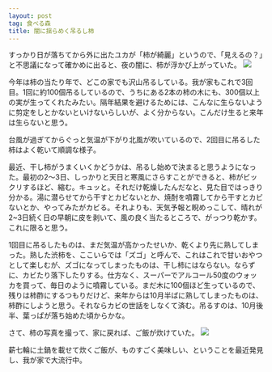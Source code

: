 ```yaml
---
layout: post
tag: 食べる森
title: 闇に揺らめく吊るし柿
---
```

すっかり日が落ちてから外に出たユカが「柿が綺麗」というので、「見えるの？」と不思議になって確かめに出ると、夜の闇に、柿が浮かび上がっていた。
![](https://c1.staticflickr.com/5/4471/38053776682_e71306d31d.jpg)

今年は柿の当たり年で、どこの家でも沢山吊るしている。我が家もこれで3回目。1回に約100個吊るしているので、うちにある2本の柿の木にも、300個以上の実が生ってくれたみたい。隔年結果を避けるためには、こんなに生らないように剪定をしとかないといけないらしいが、よく分からない。こんだけ生ると来年は生らないと思う。

台風が過ぎてからぐっと気温が下がり北風が吹いているので、2回目に吊るした柿はよく乾いて順調な様子。

最近、干し柿がうまくいくかどうかは、吊るし始めで決まると思うようになった。最初の2～3日、しっかりと天日と寒風にさらすことができると、柿がビックリするほど、縮む。キュッと。それだけ乾燥したんだなと、見た目ではっきり分かる。湯に潜らせてから干すとカビないとか、焼酎を噴霧してから干すとカビないとか、やってみたがカビる。それよりも、天気予報と睨めっこして、晴れが2~3日続く日の早朝に皮を剥いて、風の良く当たるところで、がっつり乾かす。これに限ると思う。

1回目に吊るしたものは、まだ気温が高かったせいか、乾くより先に熟してしまった。熟した渋柿を、ここいらでは「ズゴ」と呼んで、これはこれで甘いおやつとして楽しむが、ズゴになってしまったものは、干し柿にはならない。ならずに、カビたり落下したりする。仕方なく、スーパーでアルコール50度のウォッカを買って、毎日のように噴霧している。まだ木に100個ほど生っているので、残りは柿酢にするつもりだけど、来年からは10月半ばに熟してしまったものは、柿酢にしようと思う。それならカビの世話をしなくて済む。吊るすのは、10月後半、葉っぱが落ち始めた頃からかな。

さて、柿の写真を撮って、家に戻れば、ご飯が炊けていた。
![](https://c1.staticflickr.com/5/4478/38053778782_1d8fa197c3.jpg)

薪七輪に土鍋を載せて炊くご飯が、ものすごく美味しい、ということを最近発見し、我が家で大流行中。

